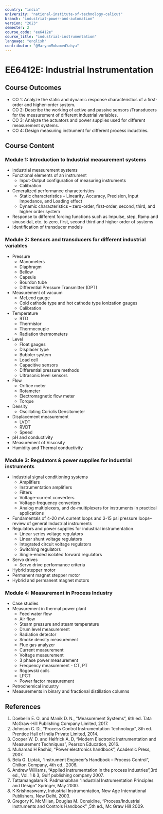 ```yaml
---
country: "india"
university: "national-institute-of-technology-calicut"
branch: "industrial-power-and-automation"
version: "2023"
semester: 2
course_code: "ee6412e"
course_title: "industrial-instrumentation"
language: "english"
contributor: "@MaryamMohamedYahya"
---
```


# EE6412E: Industrial Instrumentation

## Course Outcomes
* CO 1: Analyze the static and dynamic response characteristics of a first-order and higher-order system.
* CO 2: Describe the working of active and passive sensors /Transducers for the measurement of different industrial variables.
* CO 3: Analyze the actuators and power supplies used for different measurement systems.
* CO 4: Design measuring instrument for different process industries.

## Course Content

### Module 1: Introduction to Industrial measurement systems
* Industrial measurement systems
* Functional elements of an instrument
  - Input-Output configuration of measuring instruments
  - Calibration
* Generalized performance characteristics
  - Static characteristics – Linearity, Accuracy, Precision, Input Impedance, and Loading effect
  - Dynamic characteristics – zero-order, first-order, second, third, and higher order system
* Response to different forcing functions such as Impulse, step, Ramp and sinusoidal, etc. to zero, first, second third and higher order of systems
* Identification of transducer models

### Module 2: Sensors and transducers for different industrial variables
* Pressure
  - Manometers
  - Diaphragm
  - Bellow
  - Capsule
  - Bourdon tube
  - Differential Pressure Transmitter (DPT)
* Measurement of vacuum
  - McLeod gauge
  - Cold cathode type and hot cathode type ionization gauges
  - Calibration
* Temperature
  - RTD
  - Thermistor
  - Thermocouple
  - Radiation thermometers
* Level
  - Float gauges
  - Displacer type
  - Bubbler system
  - Load cell
  - Capacitive sensors
  - Differential pressure methods
  - Ultrasonic level sensors
* Flow
  - Orifice meter
  - Rotameter
  - Electromagnetic flow meter
  - Torque
* Density
  - Oscillating Coriolis Densitometer
* Displacement measurement
  - LVDT
  - RVDT
  - Speed
* pH and conductivity
* Measurement of Viscosity
* Humidity and Thermal conductivity

### Module 3: Regulators & power supplies for industrial instruments
* Industrial signal conditioning systems
  - Amplifiers
  - Instrumentation amplifiers
  - Filters
  - Voltage–current converters
  - Voltage-frequency converters
  - Analog multiplexers, and de-multiplexers for instruments in practical applications
* Fundamentals of 4-20 mA current loops and 3-15 psi pressure loops–review of general Industrial instruments
* Regulators and power supplies for industrial instrumentation
  - Linear series voltage regulators
  - Linear shunt voltage regulators
  - Integrated circuit voltage regulators
  - Switching regulators
  - Single-ended isolated forward regulators
* Servo drives
  - Servo drive performance criteria
* Hybrid stepper motor 
* Permanent magnet stepper motor
* Hybrid and permanent magnet motors

### Module 4: Measurement in Process Industry
* Case studies
* Measurement in thermal power plant
  - Feed water flow
  - Air flow
  - Steam pressure and steam temperature
  - Drum level measurement
  - Radiation detector
  - Smoke density measurement
  - Flue gas analyzer
  - Current measurement
  - Voltage measurement
  - 3 phase power measurement
  - Frequency measurement - CT, PT
  - Rogowski coils
  - LPCT
  - Power factor measurement
* Petrochemical industry
* Measurements in binary and fractional distillation columns

## References
1. Doebelin E. O. and Manik D. N., “Measurement Systems”, 6th ed. Tata McGraw-Hill Publishing Company Limited, 2017.
2. Johnson C. D., “Process Control Instrumentation Technology”, 8th ed. Prentice Hall of India Private Limited, 2014.
3. Cooper W. D. and Helfrick A. D, “Modern Electronic Instrumentation and Measurement Techniques”, Pearson Education, 2016.
4. Muhamad H Rashid, “Power electronics handbook”, Academic Press, 2007.
5. Bela G. Liptak, “Instrument Engineer’s Handbook – Process Control”, Chilton Company, 4th ed., 2006.
6. Andrew Williams, “Applied instrumentation in the process industries”,3rd ed., Vol. 1 & 3, Gulf publishing company 2007.
7. Tattamangalam R. Padmanabhan “Industrial Instrumentation Principles and Design” Springer, May 2000.
8. K Krishnaswamy, Industrial Instrumentation, New Age International Publishers, New Delhi, 2003.
9. Gregory K. McMillan, Douglas M. Considine, “Process/Industrial Instruments and Controls Handbook” ,5th ed., Mc Graw Hill 2009.